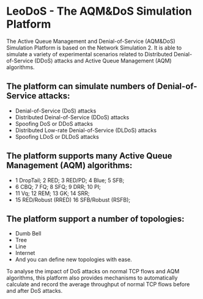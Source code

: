 # LeoDoS - The AQM&DoS Simulation Platform

The Active Queue Management and Denial-of-Service (AQM&DoS) Simulation Platform is based on the Network Simulation 2. It is able to simulate a variety of experimental scenarios related to Distributed Denial-of-Service (DDoS) attacks and Active Queue Management (AQM) algorithms.

## The platform can simulate numbers of Denial-of-Service attacks:

* Denial-of-Service (DoS) attacks
* Distributed Deinal-of-Service (DDoS) attacks
* Spoofing DoS or DDoS attacks
* Distributed Low-rate Denial-of-Service (DLDoS) attacks
* Spoofing LDoS or DLDoS attacks

## The platform supports many Active Queue Management (AQM) algorithms:

* 1 DropTail; 2 RED; 3 RED/PD; 4 Blue; 5 SFB;
* 6 CBQ; 7 FQ; 8 SFQ; 9 DRR; 10 PI;
* 11 Vq; 12 REM; 13 GK; 14 SRR;
* 15 RED/Robust (RRED) 16 SFB/Robust (RSFB);

## The platform support a number of topologies:

* Dumb Bell
* Tree
* Line
* Internet
* And you can define new topologies with ease.

To analyse the impact of DoS attacks on normal TCP flows and AQM algorithms, this platform also provides mechanisms to automatically calculate and record the average throughput of normal TCP flows before and after DoS attacks.

